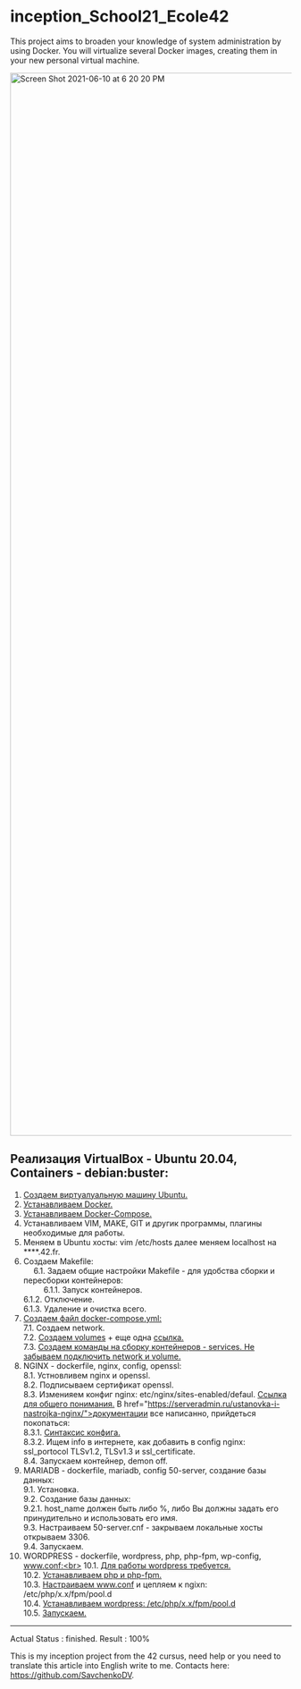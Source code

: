 # inception_School21_Ecole42
This project aims to broaden your knowledge of system administration by using Docker. You will virtualize several Docker images, creating them in your new personal virtual machine.

<img width="1901" alt="Screen Shot 2021-06-10 at 6 20 20 PM" src="https://user-images.githubusercontent.com/78852244/121551783-999a8a80-ca18-11eb-8b3a-d833b28399f4.png">

Реализация VirtualBox - Ubuntu 20.04, Containers - debian:buster:
---------------------------------------------------------------------------------------------------------------------------------
1. <a href="https://losst.ru/kak-polzovatsya-virtualbox#2_%D0%A1%D0%BE%D0%B7%D0%B4%D0%B0%D0%BD%D0%B8%D0%B5_%D0%B2%D0%B8%D1%80%D1%82%D1%83%D0%B0%D0%BB%D1%8C%D0%BD%D0%BE%D0%B9_%D0%BC%D0%B0%D1%88%D0%B8%D0%BD%D1%8B">Создаем виртуалуальную машину Ubuntu.</a>
2. <a href="https://www.digitalocean.com/community/tutorials/how-to-install-and-use-docker-on-ubuntu-20-04-ru">Устанавливаем Docker.</a>
3. <a href="https://www.digitalocean.com/community/tutorials/how-to-install-and-use-docker-compose-on-ubuntu-20-04-ru">Устанавливаем Docker-Compose.</a>
4. Устанавливаем VIM, MAKE, GIT и другик программы, плагины необходимые для работы.
5. Меняем в Ubuntu хосты: vim /etc/hosts далее меняем localhost на ****.42.fr.
6. Создаем Makefile:<br>
    &emsp; 6.1. Задаем общие настройки Makefile - для удобства сборки и пересборки контейнеров:<br>
       &emsp; &emsp; 6.1.1. Запуск контейнеров.<br>
        6.1.2. Отключение.<br>
        6.1.3. Удаление и очистка всего.
7. <a href="https://dker.ru/docs/docker-compose/compose-file-reference">Создаем файл docker-compose.yml:</a><br>
    7.1. Создаем network. <br>
    7.2. <a href="https://docs.docker.com/storage/volumes/">Создаем volumes</a> + еще одна <a href="https://github.com/compose-spec/compose-spec/blob/master/spec.md#volumes-top-level-element">ссылка.</a><br>
    7.3. <a href="https://dker.ru/docs/docker-compose/compose-file-reference">Создаем команды на сборку контейнеров - services. Не забываем подключить network и volume.</a><br>
8. NGINX - dockerfile, nginx, config, openssl:<br>
    8.1. Устновливем nginx и openssl.<br>
    8.2. Подписываем сертификат openssl.<br>
    8.3. Изменияем конфиг nginx: etc/nginx/sites-enabled/defaul. <a href="https://serveradmin.ru/ustanovka-i-nastrojka-nginx/">Ссылка для общего понимания.</a> В href="https://serveradmin.ru/ustanovka-i-nastrojka-nginx/">документации</a> все написанно, прийдеться покопаться:<br>
        8.3.1. <a href="https://nginx.org/ru/docs/beginners_guide.html">Синтаксис конфига.</a><br>
        8.3.2. Ищем info в интернете, как добавить в config nginx: ssl_portocol TLSv1.2, TLSv1.3 и ssl_certificate.<br>
    8.4. Запускаем контейнер, demon off.
9. MARIADB - dockerfile, mariadb, config 50-server, создание базы данных:<br>
    9.1. Установка. <br>
    9.2. Создание базы данных:<br>
        9.2.1. host_name должен быть либо %, либо Вы должны задать его принудительно и использовать его имя.<br>
    9.3. Настраиваем 50-server.cnf - закрываем локальные хосты открываем 3306.<br>
    9.4. Запускаем.
10. WORDPRESS - dockerfile, wordpress, php, php-fpm, wp-config, www.conf:<br>
    10.1. <a href="https://ru.wordpress.org/about/requirements/">Для работы wordpress требуется.</a> <br>
    10.2. <a href="http://xandeadx.ru/blog/php/866">Устанавливаем php и php-fpm.</a><br>
    10.3. <a href="https://www.php.net/manual/ru/install.fpm.configuration.php">Настраиваем www.conf и цепляем к ngixn: /etc/php/x.x/fpm/pool.d</a> <br>
    10.4. <a href="https://codex.wordpress.org/%D0%A3%D1%81%D1%82%D0%B0%D0%BD%D0%BE%D0%B2%D0%BA%D0%B0_WordPress#Using_the_MySQL_Client) - wp-config (https://techlist.top/ustanovka-wordpress-odnoj-knopkoj/">Устанавливаем wordpress: /etc/php/x.x/fpm/pool.d</a>  <br>
    10.5. <a href="https://linux.die.net/man/8/php-fpm">Запускаем.</a>
---------------------------------------------------------------------------------------------------------------------------------
Actual Status : finished.
Result : 100%

This is my inception project from the 42 cursus, need help or
you need to translate this article into English write to me.
Contacts here: https://github.com/SavchenkoDV.
